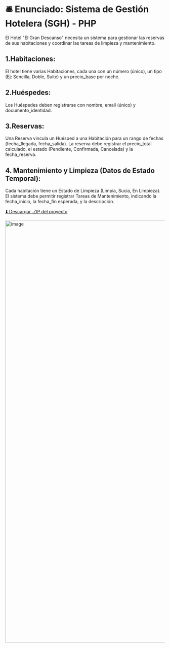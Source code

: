 # 🛎️ Enunciado: Sistema de Gestión Hotelera (SGH) - PHP
El Hotel "El Gran Descanso" necesita un sistema para gestionar las reservas de sus habitaciones y coordinar las tareas de limpieza y mantenimiento.
## 1.Habitaciones:
El hotel tiene varias Habitaciones, cada una con un número (único), un tipo (Ej: Sencilla, Doble, Suite) y un precio_base por noche.
## 2.Huéspedes:
Los Huéspedes deben registrarse con nombre, email (único) y documento_identidad.
## 3.Reservas:
Una Reserva vincula un Huésped a una Habitación para un rango de fechas (fecha_llegada, fecha_salida).
La reserva debe registrar el precio_total calculado, el estado (Pendiente, Confirmada, Cancelada) y la fecha_reserva.
## 4. Mantenimiento y Limpieza (Datos de Estado Temporal):
Cada habitación tiene un Estado de Limpieza (Limpia, Sucia, En Limpieza).
El sistema debe permitir registrar Tareas de Mantenimiento, indicando la fecha_inicio, la fecha_fin esperada, y la descripción.

[⬇️ Descargar .ZIP del proyecto](optativa_dam/GestionGranDescanso/GranDescanso.zip)

<img width="2560" height="1330" alt="image" src="https://github.com/user-attachments/assets/a1ea69af-140e-4fa9-9e03-ff1dfebec648" />
